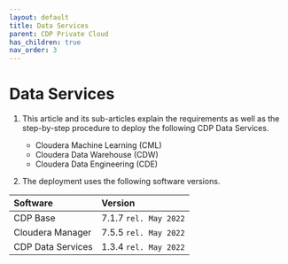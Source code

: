 ```yaml
---
layout: default
title: Data Services
parent: CDP Private Cloud
has_children: true
nav_order: 3
---
```


# Data Services

1. This article and its sub-articles explain the requirements as well as the step-by-step procedure to deploy the following CDP Data Services. 

    - Cloudera Machine Learning (CML)
    - Cloudera Data Warehouse (CDW)
    - Cloudera Data Engineering (CDE)

2. The deployment uses the following software versions.

| Software       | Version         |
|:-------------|:------------------|
| CDP Base           | 7.1.7 `rel. May 2022`  | 
| Cloudera Manager   | 7.5.5 `rel. May 2022`  | 
| CDP Data Services  | 1.3.4 `rel. May 2022`  | 